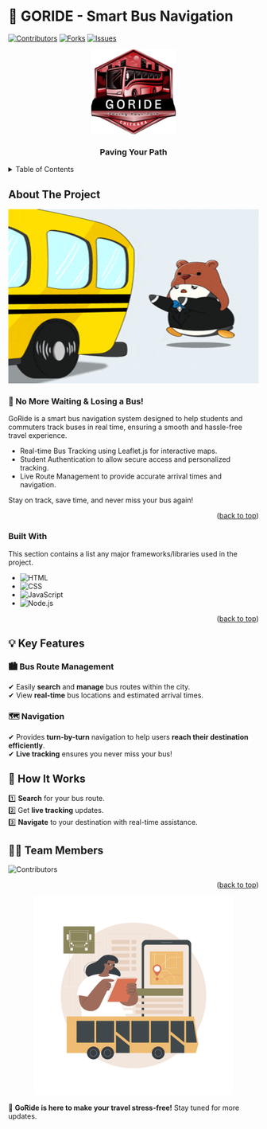 # 🚌 GORIDE - Smart Bus Navigation
<a name="readme-top"></a>
[![Contributors](https://img.shields.io/github/contributors/shruti0781/go_ride?style=for-the-badge)](https://github.com/shruti0781/go_ride/graphs/contributors)
[![Forks](https://img.shields.io/github/forks/shruti0781/go_ride?style=for-the-badge)](https://github.com/shruti0781/go_ride/network/members)
[![Issues](https://img.shields.io/github/issues/shruti0781/go_ride?style=for-the-badge)](https://github.com/shruti0781/go_ride/issues)
<!-- PROJECT LOGO -->
<!-- PROJECT LOGO -->
<p align="center">
  <img src="images/whatsapp_image.jpg" alt="Logo" width="170" height="170">
</p>

<h3 align="center">Paving Your Path</h3>

<details>
  <summary>Table of Contents</summary>
  <ol>
    <li>
      <a href="#about-the-project">About The Project</a>
      <ul>
        <li><a href="#built-with">Built With</a></li>
      </ul>
    </li>
    <li>
      <a href="#getting-started">Getting Started</a>
      <ul>
        <li><a href="#prerequisites">Prerequisites</a></li>
        <li><a href="#installation">Installation</a></li>
      </ul>
    </li>
    <li><a href="#usage">Usage</a></li>
    <li><a href="#roadmap">Roadmap</a></li>
    <li><a href="#contributing">Contributing</a></li>
    <li><a href="#contact">Contact</a></li>
    <li><a href="#acknowledgments">Acknowledgments</a></li>
  </ol>
</details>

<!-- ABOUT THE PROJECT -->
##  About The Project
<p align="center">
<img src="missed-youre-late.gif" width="650" height="350"  alt="You're Late GIF">
</p>

### 🚀 No More Waiting & Losing a Bus!  
GoRide is a smart bus navigation system designed to help students and commuters track buses in real time, ensuring a smooth and hassle-free travel experience.

- Real-time Bus Tracking using Leaflet.js for interactive maps.
- Student Authentication to allow secure access and personalized tracking.
- Live Route Management to provide accurate arrival times and navigation.

Stay on track, save time, and never miss your bus again!
<p align="right">(<a href="#readme-top">back to top</a>)</p>

### Built With

This section contains a list any major frameworks/libraries used in the project.
- ![HTML](https://img.shields.io/badge/HTML5-E34F26?style=for-the-badge&logo=html5&logoColor=white)  
- ![CSS](https://img.shields.io/badge/CSS3-1572B6?style=for-the-badge&logo=css3&logoColor=white)  
- ![JavaScript](https://img.shields.io/badge/JavaScript-F7DF1E?style=for-the-badge&logo=javascript&logoColor=black)  
- ![Node.js](https://img.shields.io/badge/Node.js-339933?style=for-the-badge&logo=node.js&logoColor=white)  
<p align="right">(<a href="#readme-top">back to top</a>)</p>

## 💡 Key Features  

### 🏙️ Bus Route Management  
✔ Easily **search** and **manage** bus routes within the city.  
✔ View **real-time** bus locations and estimated arrival times.  

### 🗺️ Navigation  
✔ Provides **turn-by-turn** navigation to help users **reach their destination efficiently**.  
✔ **Live tracking** ensures you never miss your bus!  

##  🎯 How It Works  
1️⃣ **Search** for your bus route.  
2️⃣ Get **live tracking** updates.  
3️⃣ **Navigate** to your destination with real-time assistance.  

## 👩‍💻 Team Members  
<img src="https://contrib.rocks/image?repo=shruti0781/go_ride" alt="Contributors" />
<p align="right">(<a href="#readme-top">back to top</a>)</p>

<p align="center">
  <img src="Sandy_Tsp-01_Single-12.jpg" width="400" height="400" alt="Bus Tracking Interface">
</p>

🚀 **GoRide is here to make your travel stress-free!** Stay tuned for more updates.  
